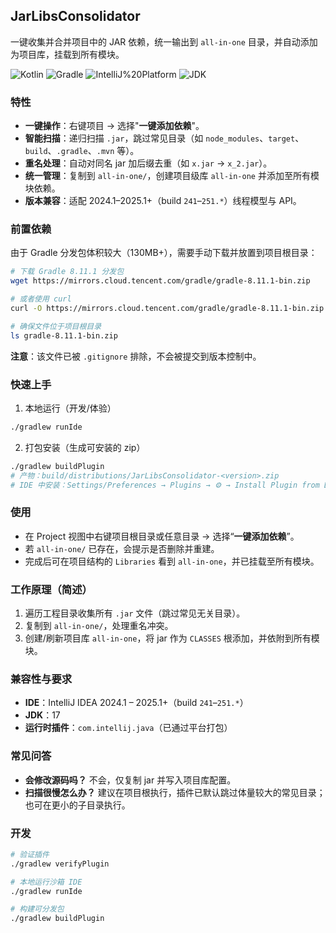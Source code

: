 ## JarLibsConsolidator

一键收集并合并项目中的 JAR 依赖，统一输出到 `all-in-one` 目录，并自动添加为项目库，挂载到所有模块。

![Kotlin](https://img.shields.io/badge/Kotlin-1.9.25-7F52FF?logo=kotlin) ![Gradle](https://img.shields.io/badge/Gradle-8.x-02303A?logo=gradle) ![IntelliJ%20Platform](https://img.shields.io/badge/IntelliJ%20Platform-241--251.*-000?logo=intellijidea) ![JDK](https://img.shields.io/badge/JDK-17-5382A1)

### 特性
- **一键操作**：右键项目 → 选择"**一键添加依赖**"。
- **智能扫描**：递归扫描 `.jar`，跳过常见目录（如 `node_modules`、`target`、`build`、`.gradle`、`.mvn` 等）。
- **重名处理**：自动对同名 jar 加后缀去重（如 `x.jar` → `x_2.jar`）。
- **统一管理**：复制到 `all-in-one/`，创建项目级库 `all-in-one` 并添加至所有模块依赖。
- **版本兼容**：适配 2024.1–2025.1+（build `241`–`251.*`）线程模型与 API。

### 前置依赖

由于 Gradle 分发包体积较大（130MB+），需要手动下载并放置到项目根目录：

```bash
# 下载 Gradle 8.11.1 分发包
wget https://mirrors.cloud.tencent.com/gradle/gradle-8.11.1-bin.zip

# 或者使用 curl
curl -O https://mirrors.cloud.tencent.com/gradle/gradle-8.11.1-bin.zip

# 确保文件位于项目根目录
ls gradle-8.11.1-bin.zip
```

**注意**：该文件已被 `.gitignore` 排除，不会被提交到版本控制中。

### 快速上手
1) 本地运行（开发/体验）

```bash
./gradlew runIde
```

2) 打包安装（生成可安装的 zip）

```bash
./gradlew buildPlugin
# 产物：build/distributions/JarLibsConsolidator-<version>.zip
# IDE 中安装：Settings/Preferences → Plugins → ⚙ → Install Plugin from Disk…
```

### 使用
- 在 Project 视图中右键项目根目录或任意目录 → 选择“**一键添加依赖**”。
- 若 `all-in-one/` 已存在，会提示是否删除并重建。
- 完成后可在项目结构的 `Libraries` 看到 `all-in-one`，并已挂载至所有模块。

### 工作原理（简述）
1. 遍历工程目录收集所有 `.jar` 文件（跳过常见无关目录）。
2. 复制到 `all-in-one/`，处理重名冲突。
3. 创建/刷新项目库 `all-in-one`，将 jar 作为 `CLASSES` 根添加，并依附到所有模块。

### 兼容性与要求
- **IDE**：IntelliJ IDEA 2024.1 – 2025.1+（build `241`–`251.*`）
- **JDK**：17
- **运行时插件**：`com.intellij.java`（已通过平台打包）

### 常见问答
- **会修改源码吗？** 不会，仅复制 jar 并写入项目库配置。
- **扫描很慢怎么办？** 建议在项目根执行，插件已默认跳过体量较大的常见目录；也可在更小的子目录执行。

### 开发
```bash
# 验证插件
./gradlew verifyPlugin

# 本地运行沙箱 IDE
./gradlew runIde

# 构建可分发包
./gradlew buildPlugin
```

